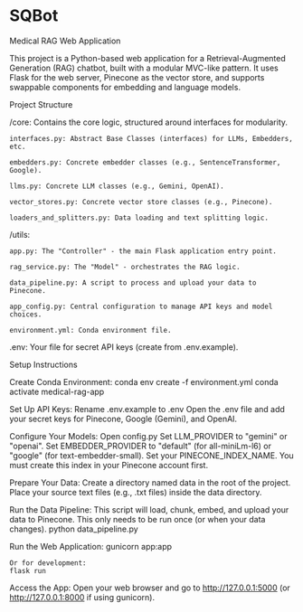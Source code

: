 # SQBot

Medical RAG Web Application

This project is a Python-based web application for a Retrieval-Augmented Generation (RAG) chatbot, built with a modular MVC-like pattern. It uses Flask for the web server, Pinecone as the vector store, and supports swappable components for embedding and language models.

Project Structure

/core: Contains the core logic, structured around interfaces for modularity.

    interfaces.py: Abstract Base Classes (interfaces) for LLMs, Embedders, etc.

    embedders.py: Concrete embedder classes (e.g., SentenceTransformer, Google).

    llms.py: Concrete LLM classes (e.g., Gemini, OpenAI).

    vector_stores.py: Concrete vector store classes (e.g., Pinecone).

    loaders_and_splitters.py: Data loading and text splitting logic.

/utils:

    app.py: The "Controller" - the main Flask application entry point.

    rag_service.py: The "Model" - orchestrates the RAG logic.

    data_pipeline.py: A script to process and upload your data to Pinecone.

    app_config.py: Central configuration to manage API keys and model choices.

    environment.yml: Conda environment file.

.env: Your file for secret API keys (create from .env.example).




Setup Instructions

Create Conda Environment:
    conda env create -f environment.yml
    conda activate medical-rag-app


Set Up API Keys:
    Rename .env.example to .env
    Open the .env file and add your secret keys for Pinecone, Google (Gemini), and OpenAI.

Configure Your Models:
    Open config.py
    Set LLM_PROVIDER to "gemini" or "openai".
    Set EMBEDDER_PROVIDER to "default" (for all-miniLm-l6) or "google" (for text-embedder-small).
    Set your PINECONE_INDEX_NAME. You must create this index in your Pinecone account first.

Prepare Your Data:
    Create a directory named data in the root of the project.
    Place your source text files (e.g., .txt files) inside the data directory.

Run the Data Pipeline:
    This script will load, chunk, embed, and upload your data to Pinecone.
    This only needs to be run once (or when your data changes).
    python data_pipeline.py

Run the Web Application:
    gunicorn app:app

    Or for development:
    flask run


Access the App:
    Open your web browser and go to http://127.0.0.1:5000 
    (or http://127.0.0.1:8000 if using gunicorn).
